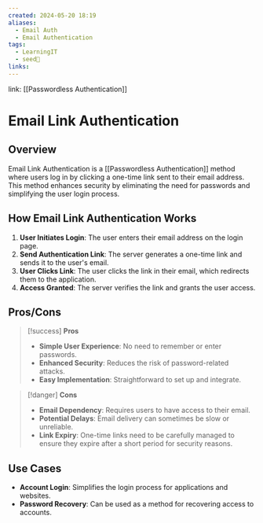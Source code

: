 ```yaml
---
created: 2024-05-20 18:19
aliases:
  - Email Auth
  - Email Authentication
tags:
  - LearningIT
  - seed🌱
links:
---
```


link: [[Passwordless Authentication]]

# Email Link Authentication
## Overview

Email Link Authentication is a [[Passwordless Authentication]] method where users log in by clicking a one-time link sent to their email address. This method enhances security by eliminating the need for passwords and simplifying the user login process.

## How Email Link Authentication Works

1. **User Initiates Login**: The user enters their email address on the login page.
2. **Send Authentication Link**: The server generates a one-time link and sends it to the user's email.
3. **User Clicks Link**: The user clicks the link in their email, which redirects them to the application.
4. **Access Granted**: The server verifies the link and grants the user access.

## Pros/Cons

> [!success] **Pros**
> 
> - **Simple User Experience**: No need to remember or enter passwords.
> - **Enhanced Security**: Reduces the risk of password-related attacks.
> - **Easy Implementation**: Straightforward to set up and integrate.

> [!danger] **Cons**
> 
> - **Email Dependency**: Requires users to have access to their email.
> - **Potential Delays**: Email delivery can sometimes be slow or unreliable.
> - **Link Expiry**: One-time links need to be carefully managed to ensure they expire after a short period for security reasons.

## Use Cases

- **Account Login**: Simplifies the login process for applications and websites.
- **Password Recovery**: Can be used as a method for recovering access to accounts.
